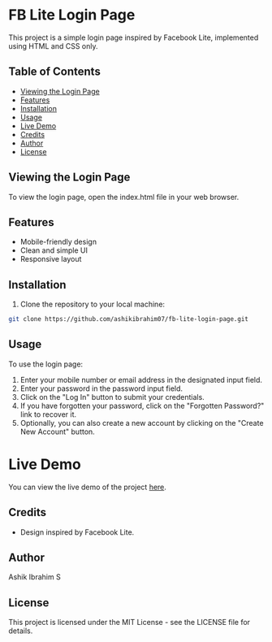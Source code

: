 # FB Lite Login Page

This project is a simple login page inspired by Facebook Lite, implemented using HTML and CSS only.

## Table of Contents

- [Viewing the Login Page](#viewing-the-login-page)
- [Features](#features)
- [Installation](#installation)
- [Usage](#usage)
- [Live Demo](#live-demo)
- [Credits](#credits)
- [Author](#author)
- [License](#license)


## Viewing the Login Page

To view the login page, open the index.html file in your web browser.

## Features

- Mobile-friendly design
- Clean and simple UI
- Responsive layout

## Installation

1. Clone the repository to your local machine:

```bash
git clone https://github.com/ashikibrahim07/fb-lite-login-page.git
```
## Usage

To use the login page:

1. Enter your mobile number or email address in the designated input field.
2. Enter your password in the password input field.
3. Click on the "Log In" button to submit your credentials.
4. If you have forgotten your password, click on the "Forgotten Password?" link to recover it.
5. Optionally, you can also create a new account by clicking on the "Create New Account" button.

# Live Demo

You can view the live demo of the project [here](https://ashikibrahim07.github.io/fb-lite-login-page/).

## Credits

- Design inspired by Facebook Lite.

## Author

Ashik Ibrahim S

## License

This project is licensed under the MIT License - see the LICENSE file for details.
